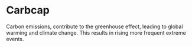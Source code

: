 # Carbcap
Carbon emissions, contribute to the greenhouse effect, leading to global warming and climate change. This results in rising more frequent extreme events.

